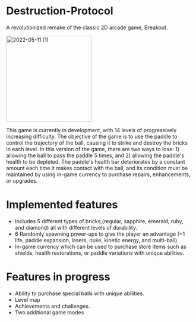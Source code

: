 # Destruction-Protocol
A revolutionized remake of the classic 2D arcade game, Breakout. 

<img width="231" alt="2022-05-11 (1)" src="https://user-images.githubusercontent.com/96029895/167984682-3f1c1e51-3f66-4768-95a3-7be38af6d642.png">

This game is currently in development, with 14 levels of progressively increasing difficulty. The objective of the game is to use the paddle to control the trajectory of the ball, causing it to strike and destroy the bricks in each level. In this version of the game, there are two ways to lose: 1) allowing the ball to pass the paddle 5 times, and 2) allowing the paddle's health to be depleted. The paddle's health bar deteriorates by a constant amount each time it makes contact with the ball, and its condition must be maintained by using in-game currency to purchase repairs, enhancements, or upgrades.

# Implemented features

- Includes 5 different types of bricks,(regular, sapphire, emerald, ruby, and diamond) all with different levels of durability. 
- 6 Randomly spawning power-ups to give the player an advantage (+1 life, paddle expansion, lasers, nuke, kinetic energy, and multi-ball)
- In-game currency which can be used to purchase store items such as shields, health restorations, or paddle variations with unique abilities.

# Features in progress
- Ability to purchase special balls with unique abilities. 
- Level map
- Achievements and challenges.
- Two additional game modes
